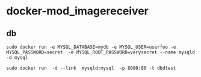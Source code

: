 # docker-mod_imagereceiver

## db

```
sudo docker run -e MYSQL_DATABASE=mydb -e MYSQL_USER=userfoo -e MYSQL_PASSWORD=secret  -e MYSQL_ROOT_PASSWORD=verysecret --name mysqld -d mysql
```

```
sudo docker run  -d --link  mysqld:mysql  -p 8080:80 -t dbdtest
```

